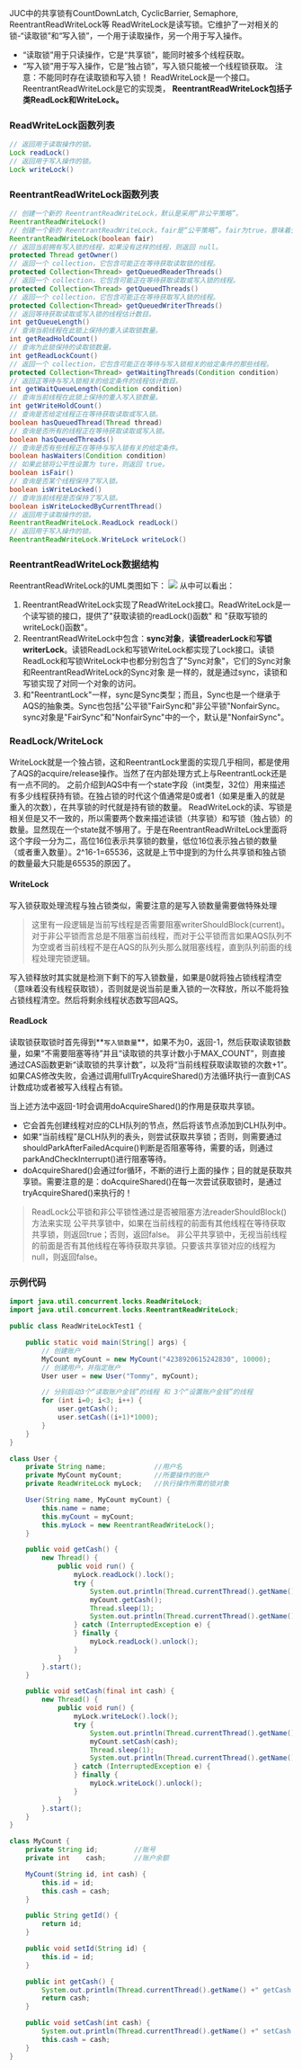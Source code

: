 JUC中的共享锁有CountDownLatch, CyclicBarrier, Semaphore, ReentrantReadWriteLock等
ReadWriteLock是读写锁。它维护了一对相关的锁-“读取锁”和“写入锁”，一个用于读取操作，另一个用于写入操作。
- “读取锁”用于只读操作，它是“共享锁”，能同时被多个线程获取。
- “写入锁”用于写入操作，它是“独占锁”，写入锁只能被一个线程锁获取。
注意：不能同时存在读取锁和写入锁！
ReadWriteLock是一个接口。ReentrantReadWriteLock是它的实现类，
**ReentrantReadWriteLock包括子类ReadLock和WriteLock。**

<!-- more -->

### ReadWriteLock函数列表
```java
// 返回用于读取操作的锁。
Lock readLock()
// 返回用于写入操作的锁。
Lock writeLock()
```
### ReentrantReadWriteLock函数列表
```java
// 创建一个新的 ReentrantReadWriteLock，默认是采用“非公平策略”。
ReentrantReadWriteLock()
// 创建一个新的 ReentrantReadWriteLock，fair是“公平策略”。fair为true，意味着公平策略；否则，意味着非公平策略。
ReentrantReadWriteLock(boolean fair)
// 返回当前拥有写入锁的线程，如果没有这样的线程，则返回 null。
protected Thread getOwner()
// 返回一个 collection，它包含可能正在等待获取读取锁的线程。
protected Collection<Thread> getQueuedReaderThreads()
// 返回一个 collection，它包含可能正在等待获取读取或写入锁的线程。
protected Collection<Thread> getQueuedThreads()
// 返回一个 collection，它包含可能正在等待获取写入锁的线程。
protected Collection<Thread> getQueuedWriterThreads()
// 返回等待获取读取或写入锁的线程估计数目。
int getQueueLength()
// 查询当前线程在此锁上保持的重入读取锁数量。
int getReadHoldCount()
// 查询为此锁保持的读取锁数量。
int getReadLockCount()
// 返回一个 collection，它包含可能正在等待与写入锁相关的给定条件的那些线程。
protected Collection<Thread> getWaitingThreads(Condition condition)
// 返回正等待与写入锁相关的给定条件的线程估计数目。
int getWaitQueueLength(Condition condition)
// 查询当前线程在此锁上保持的重入写入锁数量。
int getWriteHoldCount()
// 查询是否给定线程正在等待获取读取或写入锁。
boolean hasQueuedThread(Thread thread)
// 查询是否所有的线程正在等待获取读取或写入锁。
boolean hasQueuedThreads()
// 查询是否有些线程正在等待与写入锁有关的给定条件。
boolean hasWaiters(Condition condition)
// 如果此锁将公平性设置为 ture，则返回 true。
boolean isFair()
// 查询是否某个线程保持了写入锁。
boolean isWriteLocked()
// 查询当前线程是否保持了写入锁。
boolean isWriteLockedByCurrentThread()
// 返回用于读取操作的锁。
ReentrantReadWriteLock.ReadLock readLock()
// 返回用于写入操作的锁。
ReentrantReadWriteLock.WriteLock writeLock()
```

### ReentrantReadWriteLock数据结构
ReentrantReadWriteLock的UML类图如下：
![](http://static.tmaczhao.cn/images/5655a50f8ef3986bb52ded1bab729276.jpg)
从中可以看出：
1. ReentrantReadWriteLock实现了ReadWriteLock接口。ReadWriteLock是一个读写锁的接口，提供了"获取读锁的readLock()函数" 和 "获取写锁的writeLock()函数"。
2. ReentrantReadWriteLock中包含：**sync对象**，**读锁readerLock**和**写锁writerLock**。读锁ReadLock和写锁WriteLock都实现了Lock接口。读锁ReadLock和写锁WriteLock中也都分别包含了"Sync对象"，它们的Sync对象和ReentrantReadWriteLock的Sync对象 是一样的，就是通过sync，读锁和写锁实现了对同一个对象的访问。
3. 和"ReentrantLock"一样，sync是Sync类型；而且，Sync也是一个继承于AQS的抽象类。Sync也包括"公平锁"FairSync和"非公平锁"NonfairSync。sync对象是"FairSync"和"NonfairSync"中的一个，默认是"NonfairSync"。



### ReadLock/WriteLock
WriteLock就是一个独占锁，这和ReentrantLock里面的实现几乎相同，都是使用了AQS的acquire/release操作。当然了在内部处理方式上与ReentrantLock还是有一点不同的。
之前介绍到AQS中有一个state字段（int类型，32位）用来描述有多少线程获持有锁。在独占锁的时代这个值通常是0或者1（如果是重入的就是重入的次数），在共享锁的时代就是持有锁的数量。
ReadWriteLock的读、写锁是相关但是又不一致的，所以需要两个数来描述读锁（共享锁）和写锁（独占锁）的数量。显然现在一个state就不够用了。于是在ReentrantReadWrilteLock里面将这个字段一分为二，高位16位表示共享锁的数量，低位16位表示独占锁的数量（或者重入数量）。2^16-1=65536，这就是上节中提到的为什么共享锁和独占锁的数量最大只能是65535的原因了。

#### WriteLock
写入锁获取处理流程与独占锁类似，需要注意的是写入锁数量需要做特殊处理
>这里有一段逻辑是当前写线程是否需要阻塞writerShouldBlock(current)。对于非公平锁而言总是不阻塞当前线程，而对于公平锁而言如果AQS队列不为空或者当前线程不是在AQS的队列头那么就阻塞线程，直到队列前面的线程处理完锁逻辑。

写入锁释放时其实就是检测下剩下的写入锁数量，如果是0就将独占锁线程清空（意味着没有线程获取锁），否则就是说当前是重入锁的一次释放，所以不能将独占锁线程清空。然后将剩余线程状态数写回AQS。

#### ReadLock
读取锁获取锁时首先得到**`写入锁数量`**，如果不为0，返回-1，然后获取读取锁数量，如果“不需要阻塞等待”并且“读取锁的共享计数小于MAX_COUNT”，则直接通过CAS函数更新“读取锁的共享计数”，以及将“当前线程获取读取锁的次数+1”。如果CAS修改失败，会通过调用fullTryAcquireShared()方法循环执行一直到CAS计数成功或者被写入线程占有锁。

当上述方法中返回-1时会调用doAcquireShared()的作用是获取共享锁。
- 它会首先创建线程对应的CLH队列的节点，然后将该节点添加到CLH队列中。
- 如果“当前线程”是CLH队列的表头，则尝试获取共享锁；否则，则需要通过shouldParkAfterFailedAcquire()判断是否阻塞等待，需要的话，则通过parkAndCheckInterrupt()进行阻塞等待。
- doAcquireShared()会通过for循环，不断的进行上面的操作；目的就是获取共享锁。需要注意的是：doAcquireShared()在每一次尝试获取锁时，是通过tryAcquireShared()来执行的！

>ReadLock公平锁和非公平锁性通过是否被阻塞方法readerShouldBlock()方法来实现
公平共享锁中，如果在当前线程的前面有其他线程在等待获取共享锁，则返回true；否则，返回false。
非公平共享锁中，无视当前线程的前面是否有其他线程在等待获取共享锁。只要该共享锁对应的线程为null，则返回false。


### 示例代码
```java
import java.util.concurrent.locks.ReadWriteLock;
import java.util.concurrent.locks.ReentrantReadWriteLock;

public class ReadWriteLockTest1 {

    public static void main(String[] args) {
        // 创建账户
        MyCount myCount = new MyCount("4238920615242830", 10000);
        // 创建用户，并指定账户
        User user = new User("Tommy", myCount);

        // 分别启动3个“读取账户金钱”的线程 和 3个“设置账户金钱”的线程
        for (int i=0; i<3; i++) {
            user.getCash();
            user.setCash((i+1)*1000);
        }
    }
}

class User {
    private String name;            //用户名
    private MyCount myCount;        //所要操作的账户
    private ReadWriteLock myLock;   //执行操作所需的锁对象

    User(String name, MyCount myCount) {
        this.name = name;
        this.myCount = myCount;
        this.myLock = new ReentrantReadWriteLock();
    }

    public void getCash() {
        new Thread() {
            public void run() {
                myLock.readLock().lock();
                try {
                    System.out.println(Thread.currentThread().getName() +" getCash start");
                    myCount.getCash();
                    Thread.sleep(1);
                    System.out.println(Thread.currentThread().getName() +" getCash end");
                } catch (InterruptedException e) {
                } finally {
                    myLock.readLock().unlock();
                }
            }
        }.start();
    }

    public void setCash(final int cash) {
        new Thread() {
            public void run() {
                myLock.writeLock().lock();
                try {
                    System.out.println(Thread.currentThread().getName() +" setCash start");
                    myCount.setCash(cash);
                    Thread.sleep(1);
                    System.out.println(Thread.currentThread().getName() +" setCash end");
                } catch (InterruptedException e) {
                } finally {
                    myLock.writeLock().unlock();
                }
            }
        }.start();
    }
}

class MyCount {
    private String id;         //账号
    private int    cash;       //账户余额

    MyCount(String id, int cash) {
        this.id = id;
        this.cash = cash;
    }

    public String getId() {
        return id;
    }

    public void setId(String id) {
        this.id = id;
    }

    public int getCash() {
        System.out.println(Thread.currentThread().getName() +" getCash cash="+ cash);
        return cash;
    }

    public void setCash(int cash) {
        System.out.println(Thread.currentThread().getName() +" setCash cash="+ cash);
        this.cash = cash;
    }
}
```






















































































